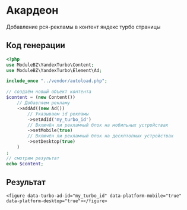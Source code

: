 # Акардеон

Добавление рся-рекламы в контент яндекс турбо страницы

## Код генерации
```php
<?php
use ModuleBZ\YandexTurbo\Content;
use ModuleBZ\YandexTurbo\Element\Ad;

include_once "../vendor/autoload.php";

// создаём новый объект контента
$content = (new Content())
    // Добавляем рекламу
    ->addAd((new Ad())
        // Указываем id рекламы
        ->setAdId('my_turbo_id')
        // Включён ли рекламный блок на мобильных устройствах
        ->setMobile(true)
        // Включён ли рекламный блок на дескптопных устройствах
        ->setDesktop(true)
    )
;
// смотрим результат
echo $content;
```

## Результат

```xhtml
<figure data-turbo-ad-id="my_turbo_id" data-platform-mobile="true" data-platform-desktop="true"></figure>
```


